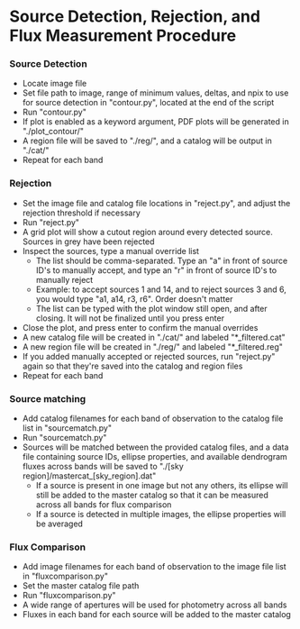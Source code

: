 # Source Detection, Rejection, and Flux Measurement Procedure

### Source Detection
 - Locate image file
 - Set file path to image, range of minimum values, deltas, and npix to use for source detection in "contour.py", located at the end of the script
 - Run "contour.py"
 - If plot is enabled as a keyword argument, PDF plots will be generated in "./plot_contour/"
 - A region file will be saved to "./reg/", and a catalog will be output in "./cat/"
 - Repeat for each band
 
### Rejection
 - Set the image file and catalog file locations in "reject.py", and adjust the rejection threshold if necessary
 - Run "reject.py"
 - A grid plot will show a cutout region around every detected source. Sources in grey have been rejected
 - Inspect the sources, type a manual override list
    - The list should be comma-separated. Type an "a" in front of source ID's to manually accept, and type an "r" in front of source ID's to manually reject
    - Example: to accept sources 1 and 14, and to reject sources 3 and 6, you would type "a1, a14, r3, r6". Order doesn't matter
    - The list can be typed with the plot window still open, and after closing. It will not be finalized until you press enter
 - Close the plot, and press enter to confirm the manual overrides
 - A new catalog file will be created in "./cat/" and labeled "*_filtered.cat"
 - A new region file will be created in "./reg/" and labeled "*_filtered.reg"
 - If you added manually accepted or rejected sources, run "reject.py" again so that they're saved into the catalog and region files
 - Repeat for each band
 
### Source matching
 - Add catalog filenames for each band of observation to the catalog file list in "sourcematch.py"
 - Run "sourcematch.py"
 - Sources will be matched between the provided catalog files, and a data file containing source IDs, ellipse properties, and available dendrogram fluxes across bands will be saved to "./[sky region]/mastercat_[sky_region].dat"
    - If a source is present in one image but not any others, its ellipse will still be added to the master catalog so that it can be measured across all bands for flux comparison
    - If a source is detected in multiple images, the ellipse properties will be averaged

### Flux Comparison
 - Add image filenames for each band of observation to the image file list in "fluxcomparison.py"
 - Set the master catalog file path
 - Run "fluxcomparison.py"
 - A wide range of apertures will be used for photometry across all bands
 - Fluxes in each band for each source will be added to the master catalog
